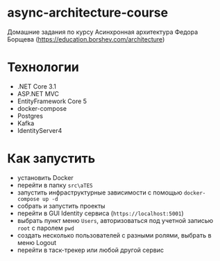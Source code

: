 # async-architecture-course
Домашние задания по курсу Асинхронная архитектура Федора Борщева (https://education.borshev.com/architecture)

# Технологии
* .NET Core 3.1
* ASP.NET MVC
* EntityFramework Core 5
* docker-compose
* Postgres
* Kafka
* IdentityServer4

# Как запустить
* установить Docker
* перейти в папку `src\aTES`
* запустить инфраструктурные зависимости с помощью `docker-compose up -d`
* собрать и запустить проекты
* перейти в GUI Identity сервиса (`https://localhost:5001`)
* выбрать пункт меню `Users`, авторизоваться под учетной записью `root` с паролем `pwd`
* создать несколько пользователей с разными ролями, выбрать в меню Logout
* перейти в таск-трекер или любой другой сервис